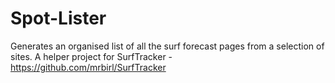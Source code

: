# Spot-Lister
Generates an organised list of all the surf forecast pages from a selection of sites. A helper project for SurfTracker - https://github.com/mrbirl/SurfTracker
